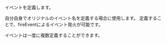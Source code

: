 イベントを定義します。

<div class="long">
自分自身でオリジナルのイベント名を定義する場合に使用します。
定義することで、fireEventによるイベント発火が可能です。

イベントは一度に複数定義することができます。


